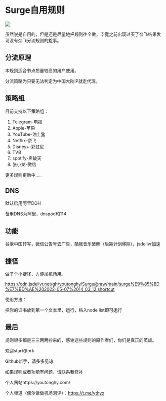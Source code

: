 # Surge自用规则

![](https://img.youtonghy.com/images/2022/05/08/f701835e7cb46.jpg)

虽然说是自用的，但是还是尽量地把规则往全做，毕竟之前出现过买了奈飞结果发现没有奈飞分流规则的尬事。

## 分流原理

本规则适合节点质量较高的用户使用。

分流策略为只要无法判定为中国大陆IP就走代理。

## 策略组

目前支持以下策略组：

1. Telegram-电报
2. Apple-苹果
3. YouTube-油土鳖
4. Netflix-奈飞
5. Disney+-彩虹尼
6. TVB
7. spotify-声破天
8. 张小龙-微信

更多规则更新中.....

## DNS

默认启用阿里DOH

备用DNS为阿里，dnspod和114

## 功能

谷歌中国转写，微信公告号去广告，酷我音乐破解（后期计划移除），jsdelivr加速

## 捷径

做了个小捷径，方便加机场用。

https://cdn.jsdelivr.net/gh/youtonghy/Surge@raw/main/surge%E9%85%8D%E7%BD%AE%202022-05-07%2014_03_12.shortcut

使用方法：

把你的证书放到第一个文本里，运行，粘入node list即可运行

## 最后

规则很多都是三三两两抄来的，感谢这些规则的原作者们，你们是真正的英雄。

欢迎star和fork

Github新手，请多多见谅

如果规则或者功能有问题，请联系我修补

个人网站https://youtonghy.com/

个人频道（偶尔做做机场测评）：https://t.me/ythyx


